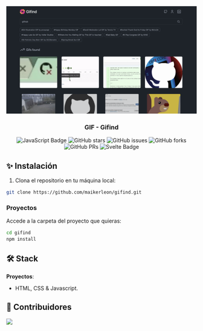 <div align="center">
    <img src="./static/web.png" /> 
  <h3>
    <strong>GIF - Gifind</strong>
  </h3>
</div>

<p></p>

<div align="center">

![JavaScript Badge](https://img.shields.io/badge/JavaScript-F7DF1E?logo=javascript&logoColor=000&style=flat)
![GitHub stars](https://img.shields.io/github/stars/maikerleon/gifind)
![GitHub issues](https://img.shields.io/github/issues/maikerleon/gifind)
![GitHub forks](https://img.shields.io/github/forks/maikerleon/gifind)
![GitHub PRs](https://img.shields.io/github/issues-pr/maikerleon/gifind)
![Svelte Badge](https://img.shields.io/badge/Astro-BC52EE?logo=astro&logoColor=fff&style=flat)

</div>

## ✨ Instalación

1. Clona el repositorio en tu máquina local:

```bash
git clone https://github.com/maikerleon/gifind.git
```

### **Proyectos**

Accede a la carpeta del proyecto que quieras:

```bash
cd gifind
npm install
```

## 🛠️ Stack

**Proyectos**:

- HTML, CSS & Javascript.

## 👑 Contribuidores

<a href="https://github.com/maikerleon/gifind/graphs/contributors">
  <img src="https://contrib.rocks/image?repo=maikerleon/gifind" />
</a>